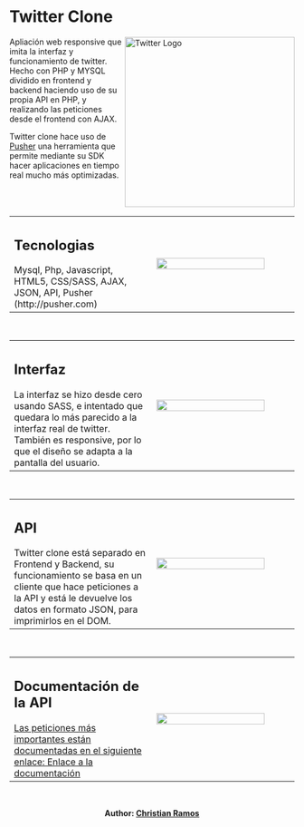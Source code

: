 # Twitter Clone

<img src="https://logos-marcas.com/wp-content/uploads/2020/04/Twitter-Logo.png" align="right"
     alt="Twitter Logo" width="300" height="auto">

Apliación web responsive que imita la interfaz y funcionamiento de twitter. Hecho con PHP y MYSQL dividido en frontend y backend haciendo uso de su propia API en PHP, y realizando las peticiones desde el frontend con AJAX. 

Twitter clone hace uso de [Pusher](http://pusher.com) una herramienta que permite mediante su SDK hacer aplicaciones en tiempo real mucho más optimizadas.

<br><br>

<table>
  <tr>
    <td><h2>Tecnologias</h2> Mysql, Php, Javascript, HTML5, CSS/SASS, AJAX, JSON, API, Pusher (http://pusher.com)</td>
    <td width="50%"><img align="left" width="90%" src="https://i.imgur.com/vm1I6tb.png"></td>     
  </tr> 
</table>

 <br>

<table>
  <tr>
    <td><h2>Interfaz</h2> La interfaz se hizo desde cero usando SASS, e intentado que quedara lo más parecido a la interfaz real de twitter. También es responsive, por lo que el diseño se adapta a la pantalla del usuario.</td>
    <td width="50%"><img align="left" width="90%" src="https://i.imgur.com/MsTr8Ki.png"></td>     
  </tr> 
</table>

 <br>

<table>
  <tr>
    <td><h2>API</h2> Twitter clone está separado en Frontend y Backend, su funcionamiento se basa en un cliente que hace peticiones a la API y está le devuelve los datos en formato JSON, para imprimirlos en el DOM.</td>
    <td width="50%"><img align="left" width="90%" src="https://i.imgur.com/vm1I6tb.png"></td>     
  </tr> 
</table>

 <br>

<table>
  <tr>
    <td><h2>Documentación de la API</h2> <a href="https://github.com/christivn/twitter-clone/tree/main/documentacion-api">Las peticiones más importantes están documentadas en el siguiente enlace: Enlace a la documentación</a></td>
    <td width="50%"><img align="left" width="90%" src="https://i.imgur.com/vm1I6tb.png"></td>     
  </tr> 
</table>


<br>

<p align="center"><b>Author: <a href="http://christivn.es">Christian Ramos</a></b></p>
